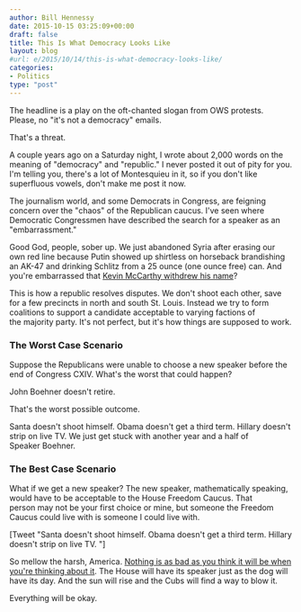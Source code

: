 ```yaml
---
author: Bill Hennessy
date: 2015-10-15 03:25:09+00:00
draft: false
title: This Is What Democracy Looks Like
layout: blog
#url: e/2015/10/14/this-is-what-democracy-looks-like/
categories:
- Politics
type: "post"
---
```


The headline is a play on the oft-chanted slogan from OWS protests. Please, no "it's not a democracy" emails.

That's a threat.

A couple years ago on a Saturday night, I wrote about 2,000 words on the meaning of "democracy" and "republic." I never posted it out of pity for you. I'm telling you, there's a lot of Montesquieu in it, so if you don't like superfluous vowels, don't make me post it now.

The journalism world, and some Democrats in Congress, are feigning concern over the "chaos" of the Republican caucus. I've seen where Democratic Congressmen have described the search for a speaker as an "embarrassment."

Good God, people, sober up. We just abandoned Syria after erasing our own red line because Putin showed up shirtless on horseback brandishing an AK-47 and drinking Schlitz from a 25 ounce (one ounce free) can. And you're embarrassed that [Kevin McCarthy withdrew his name](https://hennessysview.com/2015/10/11/whip-it-whip-it-good/)?

This is how a republic resolves disputes. We don't shoot each other, save for a few precincts in north and south St. Louis. Instead we try to form coalitions to support a candidate acceptable to varying factions of the majority party. It's not perfect, but it's how things are supposed to work.



### The Worst Case Scenario



Suppose the Republicans were unable to choose a new speaker before the end of Congress CXIV. What's the worst that could happen?

John Boehner doesn't retire.

That's the worst possible outcome.

Santa doesn't shoot himself. Obama doesn't get a third term. Hillary doesn't strip on live TV. We just get stuck with another year and a half of Speaker Boehner.



### The Best Case Scenario



What if we get a new speaker? The new speaker, mathematically speaking, would have to be acceptable to the House Freedom Caucus. That person may not be your first choice or mine, but someone the Freedom Caucus could live with is someone I could live with.

[Tweet "Santa doesn't shoot himself. Obama doesn't get a third term. Hillary doesn't strip on live TV. "]

So mellow the harsh, America. [Nothing is as bad as you think it will be when you're thinking about it](https://hennessysview.com/2013/02/24/why-the-sequester-is-worse-now-than-it-will-be-after-it-happens/). The House will have its speaker just as the dog will have its day. And the sun will rise and the Cubs will find a way to blow it.

Everything will be okay.
